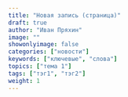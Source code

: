 ```yaml
---
title: "Новая запись (страница)"
draft: true
author: "Иван Пряхин"
image: ""
showonlyimage: false
categories: ["новости"]
keywords: ["ключевые", "слова"]
topics: ["тема 1"]
tags: ["тэг1", "тэг2"]
weight: 1
---
```


